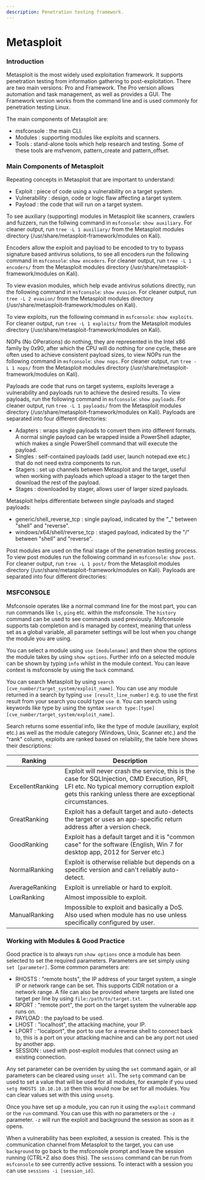 ```yaml
---
description: Penetration testing framework.
---
```


# Metasploit

### Introduction

Metasploit is the most widely used exploitation framework. It supports penetration testing from information gathering to post-exploitation. There are two main versions: Pro and Framework. The Pro version allows automation and task management, as well as provides a GUI. The Framework version works from the command line and is used commonly for penetration testing Linux.

The main components of Metasploit are:

* msfconsole : the main CLI.
* Modules : supporting modules like exploits and scanners.
* Tools : stand-alone tools which help research and testing. Some of these tools are msfvenom, pattern\_create and pattern\_offset.

### Main Components of Metasploit

Repeating concepts in Metasploit that are important to understand:

* Exploit : piece of code using a vulnerability on a target system.
* Vulnerability : design, code or logic flaw affecting a target system.
* Payload : the code that will run on a target system.

To see auxiliary (supporting) modules in Metasploit like scanners, crawlers and fuzzers, run the follwing command in `msfconsole`: `show auxiliary`. For cleaner output, run `tree -L 1 auxiliary/` from the Metasploit modules directory (/usr/share/metasploit-framework/modules on Kali).

Encoders allow the exploit and payload to be encoded to try to bypass signature based antivirus solutions, to see all encoders run the following command in `msfconsole`: `show encoders`. For cleaner output, run `tree -L 1 encoders/` from the Metasploit modules directory (/usr/share/metasploit-framework/modules on Kali).

To view evasion modules, which help evade antivirus solutions directly, run the following command in `msfconsole`: `show evasion`. For cleaner output, run `tree -L 2 evasion/` from the Metasploit modules directory (/usr/share/metasploit-framework/modules on Kali).

To view exploits, run the following command in `msfconsole`: `show exploits`. For cleaner output, run `tree -L 1 exploits/` from the Metasploit modules directory (/usr/share/metasploit-framework/modules on Kali).

NOPs (No OPerations) do nothing, they are represented in the Intel x86 family by 0x90, after which the CPU will do nothing for one cycle, these are often used to achieve consistent payload sizes, to view NOPs run the following command in `msfconsole`: `show nops`. For cleaner output, run `tree -L 1 nops/` from the Metasploit modules directory (/usr/share/metasploit-framework/modules on Kali).

Payloads are code that runs on target systems, exploits leverage a vulnerability and payloads run to achieve the desired results. To view payloads, run the following command in `msfconsole`: `show payloads`. For cleaner output, run `tree -L 1 payloads/` from the Metasploit modules directory (/usr/share/metasploit-framework/modules on Kali). Payloads are separated into four different directories:

* Adapters : wraps single payloads to convert them into different formats. A normal single payload can be wrapped inside a PowerShell adapter, which makes a single PowerShell command that will execute the payload.
* Singles : self-contained payloads (add user, launch notepad.exe etc.) that do not need extra components to run.
* Stagers : set up channels between Metasploit and the target, useful when working with payloads which upload a stager to the target then download the rest of the payload.
* Stages : downloaded by stager, allows user of larger sized payloads.

Metasploit helps differentiate between single payloads and staged payloads:

* generic/shell\_reverse\_tcp : single payload, indicated by the "\_" between "shell" and "reverse".
* windows/x64/shell/reverse\_tcp : staged payload, indicated by the "/" between "shell" and "reverse".

Post modules are used on the final stage of the penetration testing process. To view post modules run the following command in `msfconsole`: `show post`. For cleaner output, run `tree -L 1 post/` from the Metasploit modules directory (/usr/share/metasploit-framework/modules on Kali). Payloads are separated into four different directories:

### MSFCONSOLE

Msfconsole operates like a normal command line for the most part, you can run commands like `ls`, `ping` etc. within the msfconsole. The `history` command can be used to see commands used previously. Msfconsole supports tab completion and is managed by context, meaning that unless set as a global variable, all parameter settings will be lost when you change the module you are using.&#x20;

You can select a module using `use [modulename]` and then show the options the module takes by using `show options`. Further info on a selected module can be shown by typing `info` whilst in the module context. You can leave context is msfconsole by using the `back` command.

You can search Metasploit by using `search [cve_number/target_system/exploit_name]`. You can use any module returned in a search by typing `use [result_line_number]` e.g. to use the first result from your search you could type `use 0`. You can search using keywords like type by using the syntax `search type:[type] [cve_number/target_system/exploit_name]`.

Search returns some essential info, like the type of module (auxiliary, exploit etc.) as well as the module category (Windows, Unix, Scanner etc.) and the "rank" column, exploits are ranked based on reliability, the table here shows their descriptions:

| Ranking          | Description                                                                                                                                                                                              |
| ---------------- | -------------------------------------------------------------------------------------------------------------------------------------------------------------------------------------------------------- |
| ExcellentRanking | Exploit will never crash the service, this is the case for SQLInjection, CMD Execution, RFI, LFI etc. No typical memory corruption exploit gets this ranking unless there are exceptional circumstances. |
| GreatRanking     | Exploit has a default target and auto-detects the target or uses an app-specific return address after a version check.                                                                                   |
| GoodRanking      | Exploit has a default target and it is "common case" for the software (English, Win 7 for desktop app, 2012 for Server etc.)                                                                             |
| NormalRanking    | Exploit is otherwise reliable but depends on a specific version and can't reliably auto-detect.                                                                                                          |
| AverageRanking   | Exploit is unreliable or hard to exploit.                                                                                                                                                                |
| LowRanking       | Almost impossible to exploit.                                                                                                                                                                            |
| ManualRanking    | Impossible to exploit and basically a DoS. Also used when module has no use unless specifically configured by user.                                                                                      |

### Working with Modules & Good Practice

Good practice is to always run `show options` once a module has been selected to set the required parameters. Parameters are set simply using `set [parameter]`. Some common parameters are:

* RHOSTS : "remote hosts", the IP address of your target system, a single IP or network range can be set. This supports CIDR notation or a network range. A file can also be provided where targets are listed one target per line by using `file:/path/to/target.txt`.
* RPORT : "remote port", the port on the target system the vulnerable app runs on.
* PAYLOAD : the payload to be used.
* LHOST : "localhost", the attacking machine, your IP.
* LPORT : "localport", the port to use for a reverse shell to connect back to, this is a port on your attacking machine and can be any port not used by another app.
* SESSION : used with post-exploit modules that connect using an existing connection.

Any set parameter can be overriden by using the `set` command again, or all parameters can be cleared using `unset all`. The `setg` command can be used to set a value that will be used for all modules, for example if you used `setg RHOSTS 10.10.10.10` then this would now be set for all modules. You can clear values set with this using `unsetg`.

Once you have set up a module, you can run it using the `exploit` command or the `run` command. You can use this with no parameters or the `-z` parameter. `-z` will run the exploit and background the session as soon as it opens.

When a vulnerability has been exploited, a session is created. This is the communication channel from Metasploit to the target, you can use `background` to go back to the msfconsole prompt and leave the session running (CTRL+Z also does this).  The `sessions` command can be run from `msfconsole` to see currently active sessions. To interact with a session you can use `sessions -i [session_id]`.
